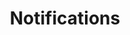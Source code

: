---
title: Notifications

# Listing view
view: compact

# Optional header image (relative to `assets/media/` folder).
banner:
  caption: ''
  image: 'recruitment.jpg'
---